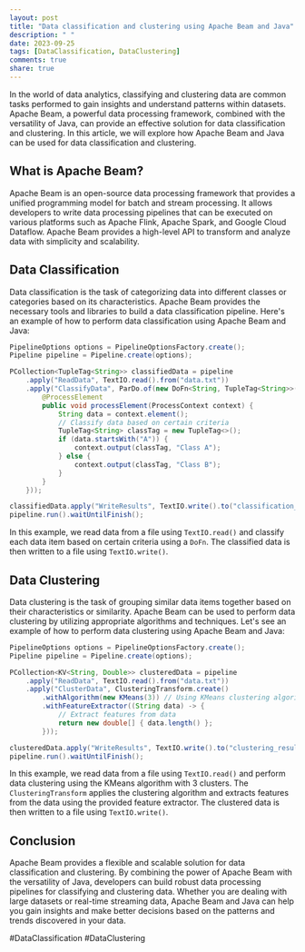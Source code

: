 ```yaml
---
layout: post
title: "Data classification and clustering using Apache Beam and Java"
description: " "
date: 2023-09-25
tags: [DataClassification, DataClustering]
comments: true
share: true
---
```


In the world of data analytics, classifying and clustering data are common tasks performed to gain insights and understand patterns within datasets. Apache Beam, a powerful data processing framework, combined with the versatility of Java, can provide an effective solution for data classification and clustering. In this article, we will explore how Apache Beam and Java can be used for data classification and clustering.

## What is Apache Beam?

Apache Beam is an open-source data processing framework that provides a unified programming model for batch and stream processing. It allows developers to write data processing pipelines that can be executed on various platforms such as Apache Flink, Apache Spark, and Google Cloud Dataflow. Apache Beam provides a high-level API to transform and analyze data with simplicity and scalability.

## Data Classification

Data classification is the task of categorizing data into different classes or categories based on its characteristics. Apache Beam provides the necessary tools and libraries to build a data classification pipeline. Here's an example of how to perform data classification using Apache Beam and Java:

```java
PipelineOptions options = PipelineOptionsFactory.create();
Pipeline pipeline = Pipeline.create(options);

PCollection<TupleTag<String>> classifiedData = pipeline
    .apply("ReadData", TextIO.read().from("data.txt"))
    .apply("ClassifyData", ParDo.of(new DoFn<String, TupleTag<String>>() {
        @ProcessElement
        public void processElement(ProcessContext context) {
            String data = context.element();
            // Classify data based on certain criteria
            TupleTag<String> classTag = new TupleTag<>();
            if (data.startsWith("A")) {
                context.output(classTag, "Class A");
            } else {
                context.output(classTag, "Class B");
            }
        }
    }));

classifiedData.apply("WriteResults", TextIO.write().to("classification_results.txt"));
pipeline.run().waitUntilFinish();
```

In this example, we read data from a file using `TextIO.read()` and classify each data item based on certain criteria using a `DoFn`. The classified data is then written to a file using `TextIO.write()`.

## Data Clustering

Data clustering is the task of grouping similar data items together based on their characteristics or similarity. Apache Beam can be used to perform data clustering by utilizing appropriate algorithms and techniques. Let's see an example of how to perform data clustering using Apache Beam and Java:

```java
PipelineOptions options = PipelineOptionsFactory.create();
Pipeline pipeline = Pipeline.create(options);

PCollection<KV<String, Double>> clusteredData = pipeline
    .apply("ReadData", TextIO.read().from("data.txt"))
    .apply("ClusterData", ClusteringTransform.create()
        .withAlgorithm(new KMeans(3)) // Using KMeans clustering algorithm with 3 clusters
        .withFeatureExtractor((String data) -> {
            // Extract features from data
            return new double[] { data.length() };
        }));

clusteredData.apply("WriteResults", TextIO.write().to("clustering_results.txt"));
pipeline.run().waitUntilFinish();
```

In this example, we read data from a file using `TextIO.read()` and perform data clustering using the KMeans algorithm with 3 clusters. The `ClusteringTransform` applies the clustering algorithm and extracts features from the data using the provided feature extractor. The clustered data is then written to a file using `TextIO.write()`.

## Conclusion

Apache Beam provides a flexible and scalable solution for data classification and clustering. By combining the power of Apache Beam with the versatility of Java, developers can build robust data processing pipelines for classifying and clustering data. Whether you are dealing with large datasets or real-time streaming data, Apache Beam and Java can help you gain insights and make better decisions based on the patterns and trends discovered in your data.

#DataClassification #DataClustering